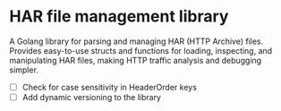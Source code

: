 # HAR file management library

A Golang library for parsing and managing HAR (HTTP Archive) files. Provides easy-to-use structs and functions for loading, inspecting, and manipulating HAR files, making HTTP traffic analysis and debugging simpler.

- [ ] Check for case sensitivity in HeaderOrder keys
- [ ] Add dynamic versioning to the library
